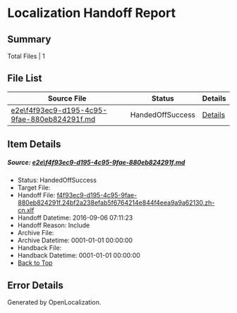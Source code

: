 # <a name='report-top'></a> Localization Handoff Report

## Summary
 Total Files | 1

## File List
 Source File | Status | Details 
 ----------- | ------ | ------- 
 [e2e\f4f93ec9-d195-4c95-9fae-880eb824291f.md](https://github.com/OpenLocalizationTestOrg/ol-test0/blob/c72da98c3f5e80c63fff3e59c3f39c612ac803d7/e2e/f4f93ec9-d195-4c95-9fae-880eb824291f.md) | HandedOffSuccess | [Details](#a9f16848112695fc60df781a908c026128df7c141)

## Item Details
##### <a name='a9f16848112695fc60df781a908c026128df7c141'></a> Source: [e2e\f4f93ec9-d195-4c95-9fae-880eb824291f.md](https://github.com/OpenLocalizationTestOrg/ol-test0/blob/c72da98c3f5e80c63fff3e59c3f39c612ac803d7/e2e/f4f93ec9-d195-4c95-9fae-880eb824291f.md)
* Status: HandedOffSuccess
* Target File: 
* Handoff File: [f4f93ec9-d195-4c95-9fae-880eb824291f.24bf2a238efab5f6764214e844f4eea9a9a62130.zh-cn.xlf](https://github.com/OpenLocalizationTestOrg/ol-test0-handoff/blob/823d924d075e4a4891a62371d41f855317c39201/ol-handoff/OpenLocalizationTestOrg/ol-test0-zhcn/ci/ht/f4f93ec9-d195-4c95-9fae-880eb824291f.24bf2a238efab5f6764214e844f4eea9a9a62130.zh-cn.xlf)
* Handoff Datetime: 2016-09-06 07:11:23
* Handoff Reason: Include
* Archive File: 
* Archive Datetime: 0001-01-01 00:00:00
* Handback File: 
* Handback Datetime: 0001-01-01 00:00:00
* [Back to Top](#report-top)


## Error Details

Generated by OpenLocalization.
